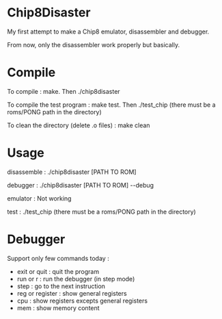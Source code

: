 # Chip8Disaster

My first attempt to make a Chip8 emulator, disassembler and debugger.

From now, only the disassembler work properly but basically.

# Compile

To compile : make. Then ./chip8disaster

To compile the test program : make test. Then ./test\_chip
(there must be a roms/PONG path in the directory)

To clean the directory (delete .o files) : make clean

# Usage

disassemble : ./chip8disaster [PATH TO ROM]

debugger : ./chip8disaster [PATH TO ROM] --debug

emulator : Not working

test : ./test\_chip
(there must be a roms/PONG path in the directory)

# Debugger

Support only few commands today :

- exit or quit : quit the program
- run or r : run the debugger (in step mode)
- step : go to the next instruction
- reg or register : show general registers
- cpu : show registers excepts general registers
- mem : show memory content
